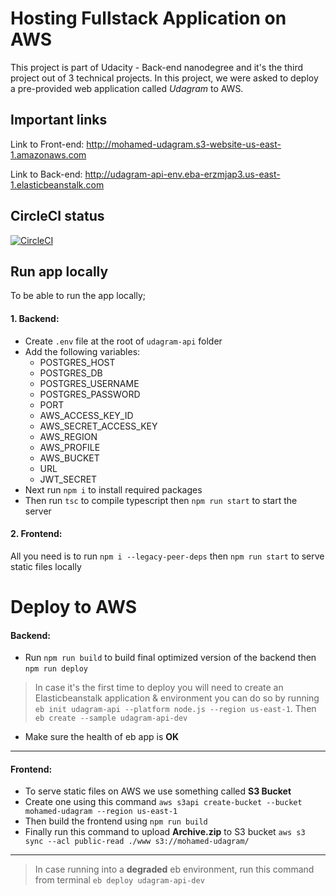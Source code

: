 # Hosting Fullstack Application on AWS

This project is part of Udacity - Back-end nanodegree and it's the third project out of 3 technical projects. In this project, we were asked to deploy a pre-provided web application called _Udagram_ to AWS.

## Important links

Link to Front-end: http://mohamed-udagram.s3-website-us-east-1.amazonaws.com

Link to Back-end: http://udagram-api-env.eba-erzmjap3.us-east-1.elasticbeanstalk.com

## CircleCI status

[![CircleCI](https://dl.circleci.com/status-badge/img/gh/mohamedy72/hosting_fullstack_aws/tree/main.svg?style=svg)](https://dl.circleci.com/status-badge/redirect/gh/mohamedy72/hosting_fullstack_aws/tree/main)

## Run app locally

To be able to run the app locally;

#### 1. Backend:

- Create `.env` file at the root of `udagram-api` folder
- Add the following variables:
  - POSTGRES_HOST
  - POSTGRES_DB
  - POSTGRES_USERNAME
  - POSTGRES_PASSWORD
  - PORT
  - AWS_ACCESS_KEY_ID
  - AWS_SECRET_ACCESS_KEY
  - AWS_REGION
  - AWS_PROFILE
  - AWS_BUCKET
  - URL
  - JWT_SECRET
- Next run `npm i` to install required packages
- Then run `tsc` to compile typescript then `npm run start` to start the server

#### 2. Frontend:

All you need is to run `npm i --legacy-peer-deps` then `npm run start` to serve static files locally

# Deploy to AWS

#### Backend:

- Run `npm run build` to build final optimized version of the backend then `npm run deploy`

> In case it's the first time to deploy you will need to create an Elasticbeanstalk application & environment you can do so by running `eb init udagram-api --platform node.js --region us-east-1`. Then `eb create --sample udagram-api-dev`

- Make sure the health of eb app is **OK**

---

#### Frontend:

- To serve static files on AWS we use something called **S3 Bucket**
- Create one using this command `aws s3api create-bucket --bucket mohamed-udagram --region us-east-1`
- Then build the frontend using `npm run build`
- Finally run this command to upload **Archive.zip** to S3 bucket `aws s3 sync --acl public-read ./www s3://mohamed-udagram/`

___

> In case running into a **degraded** eb environment, run this command from terminal `eb deploy udagram-api-dev`
